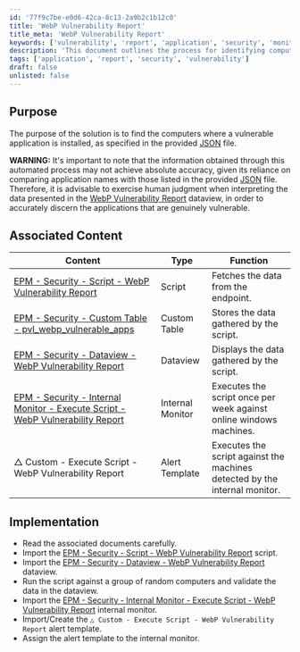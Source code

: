 ```yaml
---
id: '77f9c7be-e0d6-42ca-8c13-2a9b2c1b12c0'
title: 'WebP Vulnerability Report'
title_meta: 'WebP Vulnerability Report'
keywords: ['vulnerability', 'report', 'application', 'security', 'monitor']
description: 'This document outlines the process for identifying computers with vulnerable applications installed, based on a JSON file. It includes warnings about the accuracy of the data and provides associated content for implementation. Human judgment is advised when interpreting the results.'
tags: ['application', 'report', 'security', 'vulnerability']
draft: false
unlisted: false
---
```

## Purpose

The purpose of the solution is to find the computers where a vulnerable application is installed, as specified in the provided [JSON](https://raw.githubusercontent.com/mttaggart/electron-app-tracker/main/electron_apps.json) file.

**WARNING:** It's important to note that the information obtained through this automated process may not achieve absolute accuracy, given its reliance on comparing application names with those listed in the provided [JSON](https://raw.githubusercontent.com/mttaggart/electron-app-tracker/main/electron_apps.json) file. Therefore, it is advisable to exercise human judgment when interpreting the data presented in the [WebP Vulnerability Report](https://proval.itglue.com/DOC-5078775-14166221) dataview, in order to accurately discern the applications that are genuinely vulnerable.

## Associated Content

| Content                                                                                      | Type          | Function                                           |
|----------------------------------------------------------------------------------------------|---------------|----------------------------------------------------|
| [EPM - Security - Script - WebP Vulnerability Report](https://proval.itglue.com/DOC-5078775-14166219) | Script        | Fetches the data from the endpoint.                |
| [EPM - Security - Custom Table - pvl_webp_vulnerable_apps](<../cwa/tables/pvl_webp_vulnerable_apps.md>) | Custom Table  | Stores the data gathered by the script.            |
| [EPM - Security - Dataview - WebP Vulnerability Report](https://proval.itglue.com/DOC-5078775-14166221) | Dataview      | Displays the data gathered by the script.          |
| [EPM - Security - Internal Monitor - Execute Script - WebP Vulnerability Report](<../cwa/monitors/Execute Script - WebP Vulnerability Report.md>) | Internal Monitor | Executes the script once per week against online windows machines. |
| △ Custom - Execute Script - WebP Vulnerability Report                                        | Alert Template | Executes the script against the machines detected by the internal monitor. |

## Implementation

- Read the associated documents carefully.
- Import the [EPM - Security - Script - WebP Vulnerability Report](https://proval.itglue.com/DOC-5078775-14166219) script.
- Import the [EPM - Security - Dataview - WebP Vulnerability Report](https://proval.itglue.com/DOC-5078775-14166221) dataview.
- Run the script against a group of random computers and validate the data in the dataview.
- Import the [EPM - Security - Internal Monitor - Execute Script - WebP Vulnerability Report](<../cwa/monitors/Execute Script - WebP Vulnerability Report.md>) internal monitor.
- Import/Create the `△ Custom - Execute Script - WebP Vulnerability Report` alert template.
- Assign the alert template to the internal monitor.












